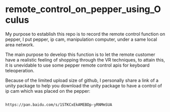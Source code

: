 # remote_control_on_pepper_using_Oculus
  My purpose to establish this repo is to record the remote control function on pepper, I put pepper, ip cam, manipulation computer, under a same local area network.
  
  The main purpose to develop this function is to let the remote customer have a realistic feeling of shopping through the VR techniques, to attain this, it is unevidable to use some pepper remote control apis for keyboard teleoperation.  


  Because of the limited upload size of github, I personally share a link of a unity package to help you download the unity package to have a control of ip cam which was placed on the pepper:

                                      https://pan.baidu.com/s/1STKCxEkAMEBDp-yRNMmSUA
